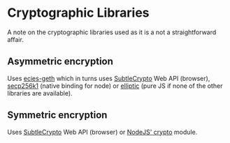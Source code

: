 # Cryptographic Libraries

A note on the cryptographic libraries used as it is a not a straightforward affair.


## Asymmetric encryption

Uses [ecies-geth](https://github.com/cyrildever/ecies-geth/)
which in turns uses [SubtleCrypto](https://developer.mozilla.org/en-US/docs/Web/API/SubtleCrypto) Web API (browser),
[secp256k1](https://www.npmjs.com/package/secp256k1) (native binding for node)
or [elliptic](https://www.npmjs.com/package/elliptic) (pure JS if none of the other libraries are available).


## Symmetric encryption

Uses [SubtleCrypto](https://developer.mozilla.org/en-US/docs/Web/API/SubtleCrypto) Web API (browser)
or [NodeJS' crypto](https://nodejs.org/api/crypto.html) module.
